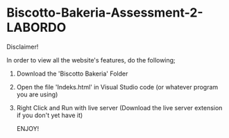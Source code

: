 # Biscotto-Bakeria-Assessment-2-LABORDO

Disclaimer!

In order to view all the website's features, do the following; 

1) Download the 'Biscotto Bakeria' Folder 

2) Open the file 'Indeks.html' in Visual Studio code (or whatever program you are using) 

3) Right Click and Run with live server (Download the live server extension if you don't yet have it)

   ENJOY!
